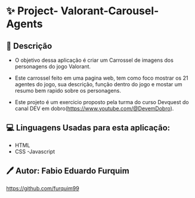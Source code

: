 # ✨ Project- Valorant-Carousel-Agents

## 📕 Descrição

- O objetivo dessa aplicação é criar um Carrossel de imagens dos
personagens do jogo Valorant.

- Este carrossel feito em uma pagina web, tem como  foco mostrar os
21 agentes do jogo, sua descrição, função dentro do jogo e mostar um
resumo bem rapido sobre os personagens.


- Este projeto é um exercicio proposto pela turma do curso Devquest do canal DEV em dobro(https://www.youtube.com/@DevemDobro).

## 💻 Linguagens Usadas para esta aplicação:

- HTML 
- CSS
-Javascript

## 🖊 Autor: Fabio Eduardo Furquim

https://github.com/furquim99